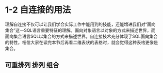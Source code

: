 # 1-2 自连接的用法

理解自连接不仅可以让我们学会实际工作中能用到的技能，还能增进我们对“面向集合”这一SQL语言重要特征的理解。面向对象语言以对象的方式来描述世界，而面向集合语言SQL以集合的方式来描述世界。自连接技术充分体现了SQL面向集合的特性，相信大家在读完本节后再看二维表状的表格时，就会觉得这种表格更像是集合。

## 可重排列 排列 组合

